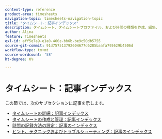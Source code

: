 ```yaml
---
content-type: reference
product-area: timesheets
navigation-topic: timesheets-navigation-topic
title: "タイムシート：記事インデックス"
description: タイムシート、タイムシートプロファイル、および時間の種類を作成、編集、承認、管理する方法の詳細については、次のセクションを参照してください。
author: Alina
feature: Timesheets
exl-id: aff5e7a9-e1a0-460e-bb6b-be9c50db5755
source-git-commit: 91d757513792604677d6285baafa795629b4506d
workflow-type: tm+mt
source-wordcount: '58'
ht-degree: 0%

---
```


# タイムシート：記事インデックス

<!-- Audited: 12/2023 -->

この節では、次のサブセクションに記事を示します。

* [タイムシートの詳細：記事インデックス](../timesheets/timesheets/timesheets.md)
* [タイムシートの作成と管理：記事インデックス](../timesheets/create-and-manage-timesheets/create-and-manage-timesheets.md)
* [時間の記録方法の設定：記事のインデックス](../timesheets/config-timesheet-prefs/configure-timesheet-preferences.md)
* [ヒント、テクニックおよびトラブルシューティング：記事のインデックス](../timesheets/tips-tricks-and-troubleshooting/tips-tricks-and-troubleshooting-timesheets.md)
